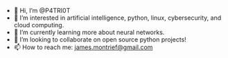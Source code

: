 - 👋 Hi, I’m @P4TRI0T
- 👀 I’m interested in artificial intelligence, python, linux, cybersecurity, and cloud computing. 
- 🌱 I’m currently learning more about neural networks.
- 💞️ I’m looking to collaborate on open source python projects!
- 📫 How to reach me: james.montrief@gmail.com

<!---
P4TRI0T/P4TRI0T is a ✨ special ✨ repository because its `README.md` (this file) appears on your GitHub profile.
You can click the Preview link to take a look at your changes.
--->
